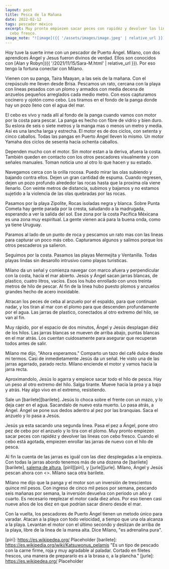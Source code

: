 ```yaml
---
layout: post
title: Pesca de la Mañana
date: 2022-02-12
tags: pescador méxico
excerpt: Muy pronto empiezen sacar peces con rapidéz y devolver las lineas con
  cebo fresco.
image_note: "![image]({{ '/assets/images/image.jpeg' | relative_url }})"
---
```


Hoy tuve la suerte irme con un pescador de Puerto Ángel. Milano, con dos
aprendices Ángel y Jesus fueron divinos de verdad. Ellos son conocidos con
[Alan y Robyn]({{ '/2021/11/15/Sara-M.html' | relative_url }}). Por eso tengo
la fortuna conectar con Milano.

Vienen con su panga, Taira Maayan, a las seis de la mañana. Con el crepúsculo
me lleven desde Brisa.  Pescamos un rato, cercana con la playa con lineas
pesados con un plomo y armados con media decena de anzuelos pequeños arreglados
cada medio metro. Con esos capturamos cocinero y ojotón como
cebo. Los tiramos en el fondo de la panga donde hay un pozo lleno con el agua
del mar.

El cebo es vivo y nada allí al fondo de la panga cuando vamos con motor por
la costa para pescar. La panga es hecho con fibre de vidrio y bien duro.
Su eslora de seis o siete metros y la manga mas o menos un metro y media.
Así es una lancha larga y estrecha. El motor es de dos ciclos, con setenta y
cinco caballos. Todas las pangas en Puerto Ángel lleven lo mismo. Un motor
Yamaha dos ciclos de sesenta hacía ochenta caballos.

Dependen mucho con el motor. Sin motor estan a la deriva, afuera la costa.
También queden en contacto con los otros pescadores visualmente y con señales
manuales. Toman noticia uno al otro lo que hacen y su estado.

Navegamos cerca con la orilla rocosa. Puedo mirar las olas subiendo y bajando
contra ellos. Dejen un gran cantidad de espuma. Cuando regresen, dejen un pozo
profundo alrededor las rocas hasta que la proxima ola viene llenarlo.  Con
veinte metros de distancia, subimos y bajamos y no estamos sujetido a la
violencia de las olas quebradas por las rocas.

Pasamos por la playa Zipolite, Rocas isoladas negra y blanca. Sobre Punta
Cometa hay gente parada por la cresta, saludando a la madrugada, esperando
a ver la salida del sol. Ese zona por la costa Pacífica Méxicana es una zona
muy espiritual. La gente vienen acá para la buena onda, como ya tiene Uruguay.

Paramos al lado de un punto de roca y pescamos un rato mas con las lineas para
capturar un poco más cebo. Capturamos algunos y salimos porque los otros
pescaderos ya salieron.

Seguimos por la costa. Pasamos las playas Mermejita y Ventanilla. Todas playas
lindas sin desarollo intrusivo como playas turisticas.

Milano da un señal y comienza navegar con marco afuera y perpendicular con
la costa, hacía el mar abierto. Jesús y Ángel sacan jarras blancas, de
plastico, cuatro litros, vacíos. Esos los hubo enrollado con unos treinta
metros de hilo de pescar. Al fin de la linea hubo puesto plomos y anzuelos
grandes hecho de acero inoxidable.

Atracan los peces de ceba al anzuelo por el espaldo, para que continuan nadar,
y los tiran al mar con el plomo para que descenden profundamente por el
agua. Las jarras de plastico, conectados al otro extremo del hilo, se van
al fin.

Muy rápido, por el espacio de dos minutos, Ángel y Jesús desplagan diéz de
los hilos. Las jarras blancas se mueven de arriba abajo, puntas blancas
en el mar atrás. Los cuentan cuidosamente para asegurar que recuperan todos
antes de salir.

Milano me dijo, "Ahora esperamos." Comparto un tazo del café dulce desde mi
termos. Casi de inmedietamente Jesús da un señal. He visto una de las jarras
agarrado, parado recto. Milano enciende el motor y vamos hacia la jarra recta.

Aproximandolo, Jesús lo agarra y empiece sacar todo el hilo de pesca. Hay un
peso al otro extremo del hilo. Salga tirante. Mueve hacia la proa y a bajo y
atrás. Hay algo vivo en el extremo, resistiendo.

Sale un [barilete][barilete]. Jesús lo choca sobre el frente con un mazo, y
lo deja caer en el agua. Sacandalo de nuevo esta muerto. Lo pasa atrás, a
Ángel. Ángel se pone sus dedos adentro al pez por las branquias. Saca el
anzuelo y lo pasa a Jesús.

Jesús ya esta sacando una segunda linea. Pasa el pez a Ángel, pone otro pez
de cebo por el anzuelo y lo tira con el plomo. Muy pronto empiezen
sacar peces con rapidéz y devolver las lineas con cebo fresco.
Cuando el cebo está agotada, empiezen enrollar las jarras de nuevo con el
hilo de pesca.

Al fin la cuenta de las jarras es iguál con las diez desplegadas a la empieza.
Con todas la jarras abordo tenemos más de una dozena de
[barilete][barilete],
[salema de altura][salema],
[piríl][piri],
y [jurle][jurle].
Milano, Ángel y Jesús pescan ahora con <<lures>>. Milano saca otra barilete.

Milano me dijo que la panga y el motor son un inversión de trescientos quince
mil pesos. Con ingreso de cinco mil pesos por semana, pescando seis mañanas
por semana, la inversión devuelva con periodo un año y cuarto. Es necesario
reeplezar el motor cada diez años. Por eso tienen casi nueve años de los diez
en que podrían sacar dinero desde el mar.

Con la vuelta, los pescadores de Puerto Ángel tienen un metodo único para
varadar. Atacan a la playa con todo velocidad, a tiempo que una ola alcanza
a la playa. Levantan el motor con el último secondo y deslizan de arriba de
la playa, libre de la linea de la marea alta. Dice Milano, "es adrenalina pura".

[salema]: https://es.wikipedia.org/wiki/Sarpa_salpa
  "Es un tipo de pescado con la carne firme, roja y muy agradable al paladar. Cortado en filetes frescos, una manera de prepararlo es a la brasa o, a la plancha."
[piri]: https://es.wikipedea.org/ Placeholder
[barilete]: https://es.wikipedia.org/wiki/Katsuwonus_pelamis
  "Es un tipo de pescado con la carne firme, roja y muy agradable al paladar. Cortado en filetes frescos, una manera de prepararlo es a la brasa o, a la plancha."
[jurle]: https://es.wikipedea.org/ Placeholder

